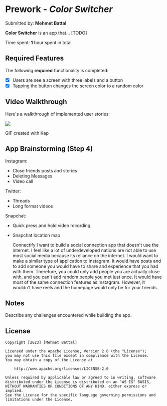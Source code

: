 # Prework - *Color Switcher*

Submitted by: **Mehmet Battal**

**Color Switcher** is an app that... [TODO] 

Time spent: **1** hour spent in total

## Required Features

The following **required** functionality is completed:

- [x] Users are see a screen with three labels and a button
- [x] Tapping the button changes the screen color to a random color
 
## Video Walkthrough

Here's a walkthrough of implemented user stories:

![](https://imgur.com/a/09Y8Ko3.gif)

<!-- Replace this with whatever GIF tool you used! -->
GIF created with Kap  
<!-- Recommended tools:
[Kap](https://getkap.co/) for macOS
[ScreenToGif](https://www.screentogif.com/) for Windows
[peek](https://github.com/phw/peek) for Linux. -->

## App Brainstorming (Step 4)

Instagram:
- Close friends posts and stories
- Deleting Messages 
- Video call 

Twitter:
- Threads 
- Long format videos 

Snapchat:
- Quick press and hold video recording
- Snapchat location map 

    Connectify
    I want to build a social connection app that doesn't use the internet. I feel like a lot of underdeveloped nations are not able to use most social media because its reliance on the internet. I would want to make a similar type of application to Instagram. It would have posts and to add someone you would have to share and experience that you had with them. Therefore, you could only add people you are actually close with, and you can't add random people you met just once. It would have most of the same connection features as Instagram. However, it wouldn't have reels and the homepage would only be for your friends. 

## Notes

Describe any challenges encountered while building the app.

## License

    Copyright [2023] [Mehmet Battal]

    Licensed under the Apache License, Version 2.0 (the "License");
    you may not use this file except in compliance with the License.
    You may obtain a copy of the License at

        http://www.apache.org/licenses/LICENSE-2.0

    Unless required by applicable law or agreed to in writing, software
    distributed under the License is distributed on an "AS IS" BASIS,
    WITHOUT WARRANTIES OR CONDITIONS OF ANY KIND, either express or implied.
    See the License for the specific language governing permissions and
    limitations under the License.
